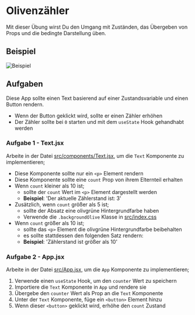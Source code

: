 # Olivenzähler

Mit dieser Übung wirst Du den Umgang mit Zuständen, das Übergeben von Props und die bedingte Darstellung üben.

## Beispiel

![Beispiel](reference.gif)

## Aufgaben

Diese App sollte einen Text basierend auf einer Zustandsvariable und einen Button rendern.

- Wenn der Button geklickt wird, sollte er einen Zähler erhöhen
- Der Zähler sollte bei `0` starten und mit dem `useState` Hook gehandhabt werden

### Aufgabe 1 - Text.jsx

Arbeite in der Datei [src/components/Text.jsx](./src/components/Text.jsx), um die `Text` Komponente zu implementieren;

- Diese Komponente sollte nur ein `<p>` Element rendern
- Diese Komponente sollte eine `count` Prop von ihrem Elternteil erhalten
- Wenn `count` kleiner als 10 ist;
  - sollte der `count` Wert im `<p>` Element dargestellt werden
  - **Beispiel**: 'Der aktuelle Zählerstand ist: 3'
- Zusätzlich, wenn `count` größer als 5 ist;
  - sollte der Absatz eine olivgrüne Hintergrundfarbe haben
  - Verwende die `.backgroundOlive` Klasse in [src/index.css](./src/index.css)
- Wenn `count` größer als 10 ist;
  - sollte das `<p>` Element die olivgrüne Hintergrundfarbe beibehalten
  - es sollte stattdessen den folgenden Satz rendern:
  - **Beispiel**: 'Zählerstand ist größer als 10'

### Aufgabe 2 - App.jsx

Arbeite in der Datei [src/App.jsx](./src/App.jsx), um die `App` Komponente zu implementieren;

1. Verwende einen `useState` Hook, um den `counter` Wert zu speichern
2. Importiere die `Text` Komponente in `App` und rendere sie
3. Übergebe den `counter` Wert als Prop an die `Text` Komponente
4. Unter der `Text` Komponente, füge ein `<button>` Element hinzu
5. Wenn dieser `<button>` geklickt wird, erhöhe den `count` Zustand
